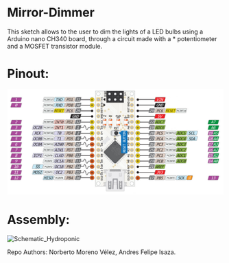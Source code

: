 # Mirror-Dimmer
This sketch allows to the user to dim the lights of a LED bulbs using a Arduino nano CH340 board, through a circuit made with a   *  potentiometer and a MOSFET transistor module. 
# Pinout:
![Schematic_Hydroponic](nano.jpg) 
# Assembly:
![Schematic_Hydroponic](Assembly.jpg)

Repo Authors: Norberto Moreno Vélez, Andres Felipe Isaza.
